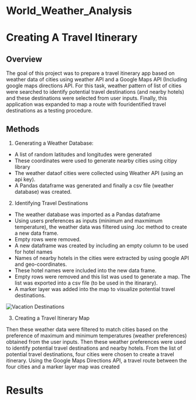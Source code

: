 # World_Weather_Analysis

# Creating A Travel Itinerary

## Overview
The goal of this project was to prepare a travel itinerary app based on weather data of cities using weather API and a Google Maps API (Including google maps directions API. For this task, weather pattern of list of cities were searched to identify potential travel destinations (and nearby hotels) and these destinations were selected from user inputs. Finally, this application was expanded to map a route with fouridentified travel destinations as a testing procedure. 


## Methods
1. Generating a Weather Database:
- A list of random latitudes and longitudes were generated
- These coordinates were used to generate nearby cities using citipy library
- The weather dataof cities were collected using Weather API (using an api key).
- A Pandas dataframe was generated and finally a csv file (weather database) was created.

2. Identifying Travel Destinations
- The weather database was imported as a Pandas dataframe
- Using users preferences as inputs (minimum and maxmimum temperature), the weather data was filtered using .loc method to create a new data frame. 
- Empty rows were removed.
- A new dataframe was created by including an empty column to be used for hotel names
- Names of nearby hotels in the cities were extracted by using google API and geo-coordinates.
- These hotel names were included into the new data frame.
- Empty rows were removed and this list was used to generate a map. The list was exported into a csv file (to be used in the itinarary).
- A marker layer was added into the map to visualize potential travel destinations. 

![Vacation Destinations](/Vacation_Search/WeatherPy_travel_map.png)

3. Creating a Travel Itinerary Map

Then these weather data were filtered to match cities based on the preference of maximum and minimum temperatures (weather preferences) obtained from the user inputs. Then these weather preferences were used to identify potential travel destinations and nearby hotels. From the list of potential travel destinations, four cities were chosen to create a travel itinerary. Using the Google Maps Directions API, a travel route between the four cities and a marker layer map was created

# Results

